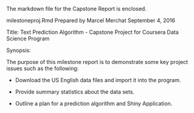 The markdown file for the Capstone Report is enclosed.

milestoneproj.Rmd
Prepared by Marcel Merchat
September 4, 2016

Title:  Text Prediction Algorithm - Capstone Project for Coursera Data Science Program

Synopsis: 

The purpose of this milestone report is to demonstrate some key project issues
such as the following:

- Download the US English data files and import it into the program.

- Provide summary statistics about the data sets.

- Outline a plan for a prediction algorithm and Shiny Application.

 